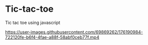 # Tic-tac-toe
Tic tac toe using javascript



https://user-images.githubusercontent.com/69869262/176190984-722120fe-b6f4-4fae-a88f-58abf0ceb77f.mp4

